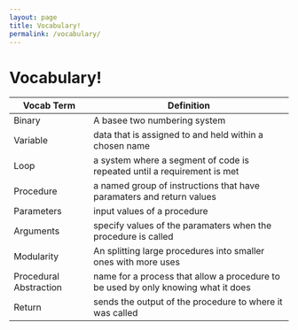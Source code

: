```yaml
---
layout: page
title: Vocabulary!
permalink: /vocabulary/
---
```

# Vocabulary!

|Vocab Term|Definition|
|---|---|
|Binary|A basee two numbering system|
|Variable|data that is assigned to and held within a chosen name|
|Loop|a system where a segment of code is repeated until a requirement is met|
|Procedure|a named group of instructions that have paramaters and return values|
|Parameters|input values of a procedure|
|Arguments|specify values of the paramaters when the procedure is called|
|Modularity|An splitting large procedures into smaller ones with more uses|
|Procedural Abstraction|name for a process that allow a procedure to be used by only knowing what it does|
|Return|sends the output of the procedure to where it was called|
